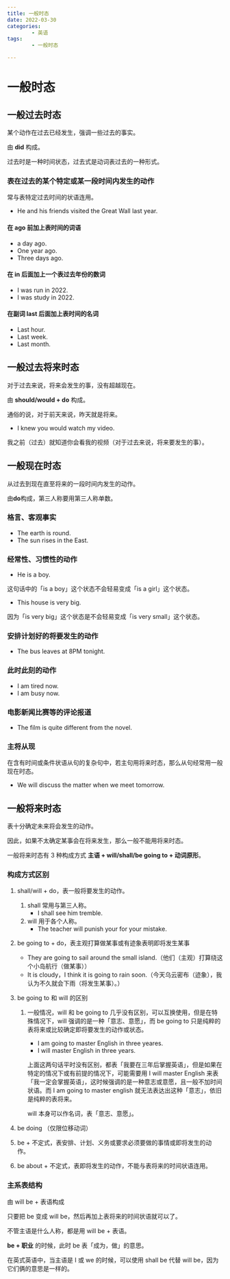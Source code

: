 ```yaml
---
title: 一般时态
date: 2022-03-30
categories:
        - 英语
tags:
        - 一般时态

---
```


# 一般时态

## 一般过去时态

某个动作在过去已经发生，强调一些过去的事实。

由 **did** 构成。

过去时是一种时间状态，过去式是动词表过去的一种形式。

### 表在过去的某个特定或某一段时间内发生的动作

常与表特定过去时间的状语连用。

- He and his friends visited the Great Wall last year.

#### 在 ago 前加上表时间的词语

- a day ago.
- One year ago.
- Three days ago.

#### 在 in 后面加上一个表过去年份的数词

- I was run in 2022.
- I was study in 2022.

#### 在副词 last 后面加上表时间的名词

- Last hour.
- Last week.
- Last month.

## 一般过去将来时态

对于过去来说，将来会发生的事，没有超越现在。

由 **should/would + do** 构成。

通俗的说，对于前天来说，昨天就是将来。

- I knew you would watch my video.

我之前（过去）就知道你会看我的视频（对于过去来说，将来要发生的事）。

## 一般现在时态

从过去到现在直至将来的一段时间内发生的动作。

由**do**构成，第三人称要用第三人称单数。

### 格言、客观事实

- The earth is round.
- The sun rises in the East.

### 经常性、习惯性的动作

- He is a boy.

这句话中的「is a boy」这个状态不会轻易变成「is a girl」这个状态。

- This house is very big.

因为「is very big」这个状态是不会轻易变成「is very small」这个状态。

### 安排计划好的将要发生的动作

- The bus leaves at 8PM tonight.

### 此时此刻的动作

- I am tired now.
- I am busy now.

### 电影新闻比赛等的评论报道

- The film is quite different from the novel.

### 主将从现

在含有时间或条件状语从句的复杂句中，若主句用将来时态，那么从句经常用一般现在时态。

- We will discuss the matter when we meet tomorrow.

## 一般将来时态

表十分确定未来将会发生的动作。

因此，如果不太确定某事会在将来发生，那么一般不能用将来时态。

一般将来时态有 3 种构成方式 **主语 + will/shall/be going to + 动词原形**。

### 构成方式区别

1. shall/will + do，表一般将要发生的动作。

   1. shall 常用与第三人称。
      - I shall see him tremble.
   2. will 用于各个人称。
      - The teacher will punish your for your mistake.

2. be going to + do，表主观打算做某事或有迹象表明即将发生某事

   - They are going to sail around the small island.（他们（主观）打算绕这个小岛航行（做某事））
   - It is cloudy，I think it is going to rain soon.（今天乌云密布（迹象），我认为不久就会下雨（将发生某事）。）

3. be going to 和 will 的区别

   1. 一般情况，will 和 be going to 几乎没有区别，可以互换使用，但是在特殊情况下，will 强调的是一种「意志、意愿」，而 be going to 只是纯粹的表将来或比较确定即将要发生的动作或状态。

      - I am going to master English in three yeares.
      - I will master English in three years.

      上面这两句话平时没有区别，都表「我要在三年后掌握英语」，但是如果在特定的情况下或有前提的情况下，可能需要用 I will master English 来表「我一定会掌握英语」，这时候强调的是一种意志或意愿，且一般不加时间状语。而 I am going to master english 就无法表达出这种「意志」，依旧是纯粹的表将来。

      will 本身可以作名词，表「意志、意愿」。

4. be doing （仅限位移动词）

5. be + 不定式，表安排、计划、义务或要求必须要做的事情或即将发生的动作。

6. be about + 不定式，表即将发生的动作，不能与表将来的时间状语连用。

### 主系表结构

由 will be +  表语构成

只要把 be 变成 will be，然后再加上表将来的时间状语就可以了。

不管主语是什么人称，都是用 will be + 表语。

**be + 职业** 的时候，此时 be 表「成为，做」的意思。

在英式英语中，当主语是 I 或 we 的时候，可以使用 shall be 代替 will be，因为它们俩的意思是一样的。
